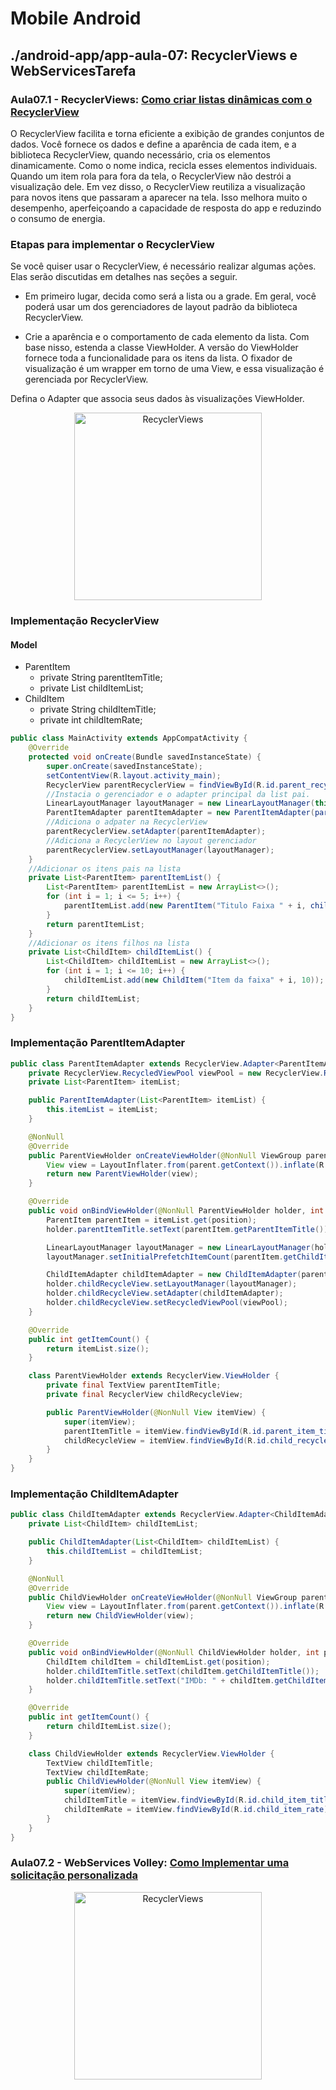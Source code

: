 # Mobile Android
## ./android-app/app-aula-07: RecyclerViews e WebServicesTarefa 
### Aula07.1 - RecyclerViews: <a href="https://developer.android.com/guide/topics/ui/layout/recyclerview?hl=pt-br" title="developer.android.com">Como criar listas dinâmicas com o RecyclerView  </a>
 
O RecyclerView facilita e torna eficiente a exibição de grandes conjuntos de dados. Você fornece os dados e define a aparência de cada item, e a biblioteca RecyclerView, quando necessário, cria os elementos dinamicamente. Como o nome indica, recicla esses elementos individuais. Quando um item rola para fora da tela, o RecyclerView não destrói a visualização dele. Em vez disso, o RecyclerView reutiliza a visualização para novos itens que passaram a aparecer na tela. Isso melhora muito o desempenho, aperfeiçoando a capacidade de resposta do app e reduzindo o consumo de energia.

### Etapas para implementar o RecyclerView
Se você quiser usar o RecyclerView, é necessário realizar algumas ações. Elas serão discutidas em detalhes nas seções a seguir.

* Em primeiro lugar, decida como será a lista ou a grade. Em geral, você poderá usar um dos gerenciadores de layout padrão da biblioteca RecyclerView.

* Crie a aparência e o comportamento de cada elemento da lista. Com base nisso, estenda a classe ViewHolder. A versão do ViewHolder fornece toda a funcionalidade para os itens da lista. O fixador de visualização é um wrapper em torno de uma View, e essa visualização é gerenciada por RecyclerView.

Defina o Adapter que associa seus dados às visualizações ViewHolder.


<p align="center">
  <img src="/android-app/app-aula-07/assets/MyAppRecyclerView/recycler_view.gif" alt="RecyclerViews" alt="drawing" width="300"/>
</p>

### Implementação RecyclerView

#### Model
* ParentItem
  - private String parentItemTitle;
  - private List<ChildItem> childItemList;
* ChildItem
  - private String childItemTitle;
  - private int childItemRate;
 
```java
public class MainActivity extends AppCompatActivity {
    @Override
    protected void onCreate(Bundle savedInstanceState) {
        super.onCreate(savedInstanceState);
        setContentView(R.layout.activity_main);
        RecyclerView parentRecyclerView = findViewById(R.id.parent_recyclerview);
        //Instacia o gerenciador e o adapter principal da list pai.
        LinearLayoutManager layoutManager = new LinearLayoutManager(this);
        ParentItemAdapter parentItemAdapter = new ParentItemAdapter(parentItemList());
        //Adiciona o adpater na RecyclerView
        parentRecyclerView.setAdapter(parentItemAdapter);
        //Adiciona a RecyclerView no layout gerenciador
        parentRecyclerView.setLayoutManager(layoutManager);
    }
    //Adicionar os itens pais na lista
    private List<ParentItem> parentItemList() {
        List<ParentItem> parentItemList = new ArrayList<>();
        for (int i = 1; i <= 5; i++) {
            parentItemList.add(new ParentItem("Titulo Faixa " + i, childItemList()));
        }
        return parentItemList;
    }
    //Adicionar os itens filhos na lista
    private List<ChildItem> childItemList() {
        List<ChildItem> childItemList = new ArrayList<>();
        for (int i = 1; i <= 10; i++) {
            childItemList.add(new ChildItem("Item da faixa" + i, 10));
        }
        return childItemList;
    }
}
````
### Implementação ParentItemAdapter

```java
public class ParentItemAdapter extends RecyclerView.Adapter<ParentItemAdapter.ParentViewHolder> {
    private RecyclerView.RecycledViewPool viewPool = new RecyclerView.RecycledViewPool();
    private List<ParentItem> itemList;

    public ParentItemAdapter(List<ParentItem> itemList) {
        this.itemList = itemList;
    }

    @NonNull
    @Override
    public ParentViewHolder onCreateViewHolder(@NonNull ViewGroup parent, int viewType) {
        View view = LayoutInflater.from(parent.getContext()).inflate(R.layout.parent_item, parent, false);
        return new ParentViewHolder(view);
    }

    @Override
    public void onBindViewHolder(@NonNull ParentViewHolder holder, int position) {
        ParentItem parentItem = itemList.get(position);
        holder.parentItemTitle.setText(parentItem.getParentItemTitle());

        LinearLayoutManager layoutManager = new LinearLayoutManager(holder.childRecycleView.getContext(), LinearLayoutManager.HORIZONTAL, false);
        layoutManager.setInitialPrefetchItemCount(parentItem.getChildItemList().size());

        ChildItemAdapter childItemAdapter = new ChildItemAdapter(parentItem.getChildItemList());
        holder.childRecycleView.setLayoutManager(layoutManager);
        holder.childRecycleView.setAdapter(childItemAdapter);
        holder.childRecycleView.setRecycledViewPool(viewPool);
    }

    @Override
    public int getItemCount() {
        return itemList.size();
    }

    class ParentViewHolder extends RecyclerView.ViewHolder {
        private final TextView parentItemTitle;
        private final RecyclerView childRecycleView;

        public ParentViewHolder(@NonNull View itemView) {
            super(itemView);
            parentItemTitle = itemView.findViewById(R.id.parent_item_title);
            childRecycleView = itemView.findViewById(R.id.child_recyclerview);
        }
    }
}
````

### Implementação ChildItemAdapter

```java
public class ChildItemAdapter extends RecyclerView.Adapter<ChildItemAdapter.ChildViewHolder> {
    private List<ChildItem> childItemList;

    public ChildItemAdapter(List<ChildItem> childItemList) {
        this.childItemList = childItemList;
    }

    @NonNull
    @Override
    public ChildViewHolder onCreateViewHolder(@NonNull ViewGroup parent, int viewType) {
        View view = LayoutInflater.from(parent.getContext()).inflate(R.layout.child_item,parent, false);
        return new ChildViewHolder(view);
    }

    @Override
    public void onBindViewHolder(@NonNull ChildViewHolder holder, int position) {
        ChildItem childItem = childItemList.get(position);
        holder.childItemTitle.setText(childItem.getChildItemTitle());
        holder.childItemTitle.setText("IMDb: " + childItem.getChildItemRate());
    }

    @Override
    public int getItemCount() {
        return childItemList.size();
    }

    class ChildViewHolder extends RecyclerView.ViewHolder {
        TextView childItemTitle;
        TextView childItemRate;
        public ChildViewHolder(@NonNull View itemView) {
            super(itemView);
            childItemTitle = itemView.findViewById(R.id.child_item_title);
            childItemRate = itemView.findViewById(R.id.child_item_rate);
        }
    }
}
````

### Aula07.2 - WebServices Volley:  <a href="https://google.github.io/volley/request-custom.html" title="google.github.io"> Como Implementar uma solicitação personalizada </a>
<p align="center">
  <img src="/android-app/app-aula-07/assets/MyAppRecyclerView/Screenshot_recycleView" alt="RecyclerViews" alt="drawing" width="300"/>
</p>
